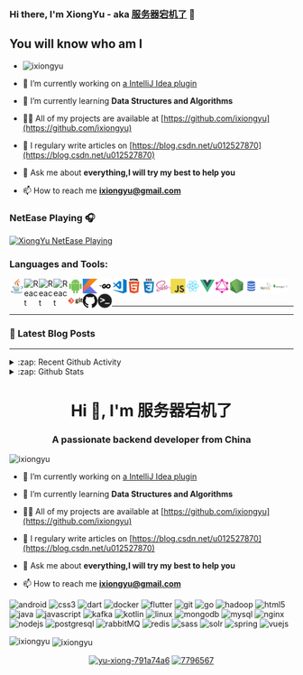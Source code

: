 ### Hi there, I'm XiongYu - aka [服务器宕机了][website] 👋

## You will know who am I

- <p align="left"> <img src="https://komarev.com/ghpvc/?username=ixiongyu" alt="ixiongyu" /> </p>

- 🔭 I’m currently working on [a IntelliJ Idea plugin](https://github.com/ixiongyu/JpaSelectiveColumns)

- 🌱 I’m currently learning **Data Structures and Algorithms**

- 👨‍💻 All of my projects are available at [https://github.com/ixiongyu](https://github.com/ixiongyu)

- 📝 I regulary write articles on [https://blog.csdn.net/u012527870](https://blog.csdn.net/u012527870)

- 💬 Ask me about **everything,I will try my best to help you**

- 📫 How to reach me **ixiongyu@gmail.com**


### NetEase Playing 🎧
[<img src="https://now-playing-codestackr.vercel.app/api/spotify-playing" alt="XiongYu NetEase Playing" width="350" />](https://music.163.com/#/playlist?id=8218475)


### Languages and Tools:

[<img align="left" alt="React" width="26px" src="https://raw.githubusercontent.com/github/explore/80688e429a7d4ef2fca1e82350fe8e3517d3494d/topics/java/java.png" />][website]
[<img align="left" alt="React" width="26px" src="https://avatars0.githubusercontent.com/u/317776?s=200&v=4" />][website]
[<img align="left" alt="React" width="26px" src="https://avatars3.githubusercontent.com/u/1529926?s=200&v=4" />][website]
[<img align="left" alt="React" width="26px" src="https://avatars0.githubusercontent.com/u/878437?s=200&v=4" />][website]

[<img align="left" alt="React" width="26px" src="https://raw.githubusercontent.com/github/explore/80688e429a7d4ef2fca1e82350fe8e3517d3494d/topics/android/android.png" />][website]
[<img align="left" alt="React" width="26px" src="https://raw.githubusercontent.com/github/explore/80688e429a7d4ef2fca1e82350fe8e3517d3494d/topics/kotlin/kotlin.png" />][website]
[<img align="left" alt="React" width="26px" src="https://raw.githubusercontent.com/github/explore/80688e429a7d4ef2fca1e82350fe8e3517d3494d/topics/go/go.png" />][website]
[<img align="left" alt="Visual Studio Code" width="26px" src="https://raw.githubusercontent.com/github/explore/80688e429a7d4ef2fca1e82350fe8e3517d3494d/topics/visual-studio-code/visual-studio-code.png" />][website]
[<img align="left" alt="HTML5" width="26px" src="https://raw.githubusercontent.com/github/explore/80688e429a7d4ef2fca1e82350fe8e3517d3494d/topics/html/html.png" />][website]
[<img align="left" alt="CSS3" width="26px" src="https://raw.githubusercontent.com/github/explore/80688e429a7d4ef2fca1e82350fe8e3517d3494d/topics/css/css.png" />][website]
[<img align="left" alt="Sass" width="26px" src="https://raw.githubusercontent.com/github/explore/80688e429a7d4ef2fca1e82350fe8e3517d3494d/topics/sass/sass.png" />][website]
[<img align="left" alt="JavaScript" width="26px" src="https://raw.githubusercontent.com/github/explore/80688e429a7d4ef2fca1e82350fe8e3517d3494d/topics/javascript/javascript.png" />][website]
[<img align="left" alt="React" width="26px" src="https://raw.githubusercontent.com/github/explore/80688e429a7d4ef2fca1e82350fe8e3517d3494d/topics/react/react.png" />][website]
[<img align="left" alt="React" width="26px" src="https://raw.githubusercontent.com/github/explore/80688e429a7d4ef2fca1e82350fe8e3517d3494d/topics/vue/vue.png" />][website]

[<img align="left" alt="GraphQL" width="26px" src="https://raw.githubusercontent.com/github/explore/80688e429a7d4ef2fca1e82350fe8e3517d3494d/topics/graphql/graphql.png" />][website]
[<img align="left" alt="Node.js" width="26px" src="https://raw.githubusercontent.com/github/explore/80688e429a7d4ef2fca1e82350fe8e3517d3494d/topics/nodejs/nodejs.png" />][website]

[<img align="left" alt="SQL" width="26px" src="https://raw.githubusercontent.com/github/explore/80688e429a7d4ef2fca1e82350fe8e3517d3494d/topics/sql/sql.png" />][website]
[<img align="left" alt="MySQL" width="26px" src="https://raw.githubusercontent.com/github/explore/80688e429a7d4ef2fca1e82350fe8e3517d3494d/topics/mysql/mysql.png" />][website]
[<img align="left" alt="MongoDB" width="26px" src="https://raw.githubusercontent.com/github/explore/80688e429a7d4ef2fca1e82350fe8e3517d3494d/topics/mongodb/mongodb.png" />][website]
[<img align="left" alt="Git" width="26px" src="https://raw.githubusercontent.com/github/explore/80688e429a7d4ef2fca1e82350fe8e3517d3494d/topics/git/git.png" />][website]
[<img align="left" alt="GitHub" width="26px" src="https://raw.githubusercontent.com/github/explore/78df643247d429f6cc873026c0622819ad797942/topics/github/github.png" />][website]
[<img align="left" alt="Terminal" width="26px" src="https://raw.githubusercontent.com/github/explore/80688e429a7d4ef2fca1e82350fe8e3517d3494d/topics/terminal/terminal.png" />][website]

<br />
<br />

---



---

### 📕 Latest Blog Posts

<!-- BLOG-POST-LIST:START -->
<!-- BLOG-POST-LIST:END -->

<!--➡️ [more blog posts...](https://codestackr.com)-->

---

<details>
  <summary>:zap: Recent Github Activity</summary>

 <!--START_SECTION:activity-->
1. ❗️ Closed issue [#430](https://github.com//elunez/eladmin/issues/430) in [elunez/eladmin](https://github.com//elunez/eladmin)
2. ❗️ Opened issue [#430](https://github.com//elunez/eladmin/issues/430) in [elunez/eladmin](https://github.com//elunez/eladmin)
<!--END_SECTION:activity-->

</details>

<details>
  <summary>:zap: Github Stats</summary>

  <img align="left" alt="XiongYu's Github Stats" src="https://github-readme-stats.vercel.app/api?username=xiongyu&show_icons=true&hide_border=true" />

</details>

[website]: https://blog.csdn.net/u012527870

<h1 align="center">Hi 👋, I'm 服务器宕机了</h1>
<h3 align="center">A passionate backend developer from China</h3>

<p align="left"> <img src="https://komarev.com/ghpvc/?username=ixiongyu" alt="ixiongyu" /> </p>

- 🔭 I’m currently working on [a IntelliJ Idea plugin](https://github.com/ixiongyu/JpaSelectiveColumns)

- 🌱 I’m currently learning **Data Structures and Algorithms**

- 👨‍💻 All of my projects are available at [https://github.com/ixiongyu](https://github.com/ixiongyu)

- 📝 I regulary write articles on [https://blog.csdn.net/u012527870](https://blog.csdn.net/u012527870)

- 💬 Ask me about **everything,I will try my best to help you**

- 📫 How to reach me **ixiongyu@gmail.com**

<p align="left"><img src="https://devicons.github.io/devicon/devicon.git/icons/android/android-original-wordmark.svg" alt="android" width="40" height="40"/> <img src="https://devicons.github.io/devicon/devicon.git/icons/css3/css3-original-wordmark.svg" alt="css3" width="40" height="40"/> <img src="https://www.vectorlogo.zone/logos/dartlang/dartlang-icon.svg" alt="dart" width="40" height="40"/> <img src="https://devicons.github.io/devicon/devicon.git/icons/docker/docker-original-wordmark.svg" alt="docker" width="40" height="40"/> <img src="https://www.vectorlogo.zone/logos/flutterio/flutterio-icon.svg" alt="flutter" width="40" height="40"/> <img src="https://www.vectorlogo.zone/logos/git-scm/git-scm-icon.svg" alt="git" width="40" height="40"/> <img src="https://devicons.github.io/devicon/devicon.git/icons/go/go-original.svg" alt="go" width="40" height="40"/> <img src="https://www.vectorlogo.zone/logos/apache_hadoop/apache_hadoop-icon.svg" alt="hadoop" width="40" height="40"/> <img src="https://devicons.github.io/devicon/devicon.git/icons/html5/html5-original-wordmark.svg" alt="html5" width="40" height="40"/> <img src="https://devicons.github.io/devicon/devicon.git/icons/java/java-original-wordmark.svg" alt="java" width="40" height="40"/> <img src="https://devicons.github.io/devicon/devicon.git/icons/javascript/javascript-original.svg" alt="javascript" width="40" height="40"/> <img src="https://www.vectorlogo.zone/logos/apache_kafka/apache_kafka-icon.svg" alt="kafka" width="40" height="40"/> <img src="https://www.vectorlogo.zone/logos/kotlinlang/kotlinlang-icon.svg" alt="kotlin" width="40" height="40"/> <img src="https://devicons.github.io/devicon/devicon.git/icons/linux/linux-original.svg" alt="linux" width="40" height="40"/> <img src="https://devicons.github.io/devicon/devicon.git/icons/mongodb/mongodb-original-wordmark.svg" alt="mongodb" width="40" height="40"/> <img src="https://devicons.github.io/devicon/devicon.git/icons/mysql/mysql-original-wordmark.svg" alt="mysql" width="40" height="40"/> <img src="https://devicons.github.io/devicon/devicon.git/icons/nginx/nginx-original.svg" alt="nginx" width="40" height="40"/> <img src="https://devicons.github.io/devicon/devicon.git/icons/nodejs/nodejs-original-wordmark.svg" alt="nodejs" width="40" height="40"/> <img src="https://devicons.github.io/devicon/devicon.git/icons/postgresql/postgresql-original-wordmark.svg" alt="postgresql" width="40" height="40"/> <img src="https://www.vectorlogo.zone/logos/rabbitmq/rabbitmq-icon.svg" alt="rabbitMQ" width="40" height="40"/> <img src="https://devicons.github.io/devicon/devicon.git/icons/redis/redis-original-wordmark.svg" alt="redis" width="40" height="40"/> <img src="https://devicons.github.io/devicon/devicon.git/icons/sass/sass-original.svg" alt="sass" width="40" height="40"/> <img src="https://www.vectorlogo.zone/logos/apache_solr/apache_solr-icon.svg" alt="solr" width="40" height="40"/> <img src="https://www.vectorlogo.zone/logos/springio/springio-icon.svg" alt="spring" width="40" height="40"/> <img src="https://devicons.github.io/devicon/devicon.git/icons/vuejs/vuejs-original-wordmark.svg" alt="vuejs" width="40" height="40"/></p><p><img align="left" src="https://github-readme-stats.vercel.app/api/top-langs/?username=ixiongyu&layout=compact&hide=html" alt="ixiongyu" /></p>

<p>&nbsp;<img align="center" src="https://github-readme-stats.vercel.app/api?username=ixiongyu&show_icons=true" alt="ixiongyu" /></p>

<p align="center">
<a href="https://linkedin.com/in/yu-xiong-791a74a6" target="blank"><img align="center" src="https://cdn.jsdelivr.net/npm/simple-icons@3.0.1/icons/linkedin.svg" alt="yu-xiong-791a74a6" height="30" width="30" /></a>
<a href="https://stackoverflow.com/users/7796567" target="blank"><img align="center" src="https://cdn.jsdelivr.net/npm/simple-icons@3.0.1/icons/stackoverflow.svg" alt="7796567" height="30" width="30" /></a>
</p>
